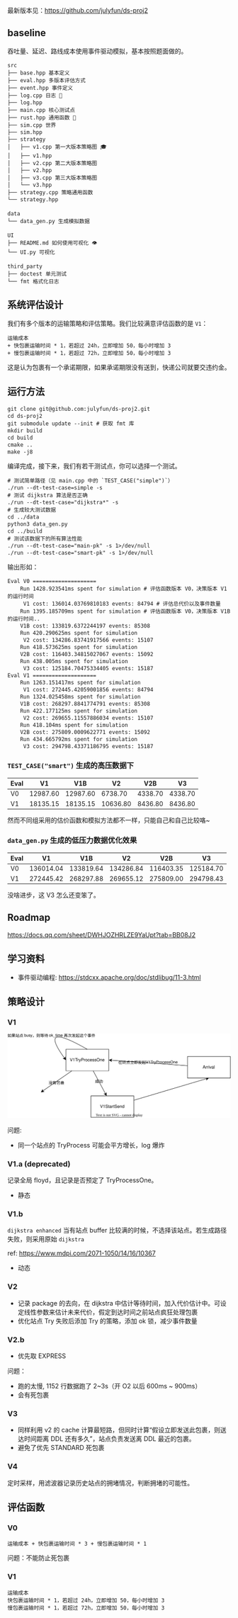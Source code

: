 最新版本见：https://github.com/julyfun/ds-proj2

## baseline

吞吐量、延迟、路线成本使用事件驱动模拟，基本按照题面做的。

```
src
├── base.hpp 基本定义
├── eval.hpp 多版本评估方式
├── event.hpp 事件定义
├── log.cpp 日志 📒
├── log.hpp
├── main.cpp 核心测试点
├── rust.hpp 通用函数 🦀
├── sim.cpp 世界
├── sim.hpp
├── strategy
│   ├── v1.cpp 第一大版本策略图 🎓
│   ├── v1.hpp
│   ├── v2.cpp 第二大版本策略图
│   ├── v2.hpp
│   ├── v3.cpp 第三大版本策略图
│   └── v3.hpp
├── strategy.cpp 策略通用函数
└── strategy.hpp

data
└── data_gen.py 生成模拟数据

UI
├── README.md 如何使用可视化 👁
└── UI.py 可视化

third_party
├── doctest 单元测试
└── fmt 格式化日志
```

## 系统评估设计

我们有多个版本的运输策略和评估策略。我们比较满意评估函数的是 `V1`：

```
运输成本
+ 快包裹运输时间 * 1，若超过 24h，立即增加 50，每小时增加 3
+ 慢包裹运输时间 * 1，若超过 72h，立即增加 50，每小时增加 3
```

这是认为包裹有一个承诺期限，如果承诺期限没有送到，快递公司就要交违约金。

## 运行方法

```
git clone git@github.com:julyfun/ds-proj2.git
cd ds-proj2
git submodule update --init # 获取 fmt 库
mkdir build
cd build
cmake ..
make -j8
```

编译完成，接下来，我们有若干测试点，你可以选择一个测试。

```
# 测试简单路径（见 main.cpp 中的 `TEST_CASE("simple")`）
./run --dt-test-case=simple -s
# 测试 dijkstra 算法是否正确
./run --dt-test-case="dijkstra*" -s
# 生成较大测试数据
cd ../data
python3 data_gen.py
cd ../build
# 测试该数据下的所有算法性能
./run --dt-test-case="main-pk" -s 1>/dev/null
./run --dt-test-case="smart-pk" -s 1>/dev/null
```

输出形如：

```
Eval V0 ====================
    Run 1428.923541ms spent for simulation # 评估函数版本 V0，决策版本 V1 的运行时间
     V1 cost: 136014.03769810183 events: 84794 # 评估总代价以及事件数量
    Run 1395.185709ms spent for simulation # 评估函数版本 V0，决策版本 V1B 的运行时间..
    V1B cost: 133819.6372244197 events: 85308
    Run 420.290625ms spent for simulation
     V2 cost: 134286.83741917566 events: 15107
    Run 418.573625ms spent for simulation
    V2B cost: 116403.34815027067 events: 15092
    Run 438.005ms spent for simulation
     V3 cost: 125184.70475334405 events: 15187
Eval V1 ====================
    Run 1263.151417ms spent for simulation
     V1 cost: 272445.42059001856 events: 84794
    Run 1324.025458ms spent for simulation
    V1B cost: 268297.8841774791 events: 85308
    Run 422.177125ms spent for simulation
     V2 cost: 269655.11557886034 events: 15107
    Run 418.104ms spent for simulation
    V2B cost: 275809.0009622771 events: 15092
    Run 434.665792ms spent for simulation
     V3 cost: 294798.43371186795 events: 15187
```

### `TEST_CASE("smart")` 生成的高压数据下

| Eval | V1       | V1B      | V2       | V2B     | V3      |
| ---- | -------- | -------- | -------- | ------- | ------- |
| V0   | 12987.60 | 12987.60 | 6738.70  | 4338.70 | 4338.70 |
| V1   | 18135.15 | 18135.15 | 10636.80 | 8436.80 | 8436.80 |

然而不同组采用的估价函数和模拟方法都不一样，只能自己和自己比较咯~

### `data_gen.py` 生成的低压力数据优化效果

| Eval | V1        | V1B       | V2        | V2B       | V3        |
| ---- | --------- | --------- | --------- | --------- | --------- |
| V0   | 136014.04 | 133819.64 | 134286.84 | 116403.35 | 125184.70 |
| V1   | 272445.42 | 268297.88 | 269655.12 | 275809.00 | 294798.43 |

没啥进步，这 V3 怎么还变笨了。

## Roadmap

https://docs.qq.com/sheet/DWHJOZHRLZE9YaUpt?tab=BB08J2

## 学习资料

- 事件驱动编程: https://stdcxx.apache.org/doc/stdlibug/11-3.html

## 策略设计

### V1

![](doc/img/v1.svg)

问题:

- 同一个站点的 TryProcess 可能会平方增长，log 爆炸

### V1.a (deprecated)

记录全局 floyd，且记录是否预定了 TryProcessOne。

- 静态

### V1.b

`dijkstra enhanced` 当有站点 buffer 比较满的时候，不选择该站点。若生成路径失败，则采用原始 `dijkstra`

ref: https://www.mdpi.com/2071-1050/14/16/10367

- 动态

### V2

- 记录 package 的去向，在 dijkstra 中估计等待时间，加入代价估计中。可设定线性参数来估计未来代价，假定到达时间之前站点疯狂处理包裹
- 优化站点 Try 失败后添加 Try 的策略，添加 ok 锁，减少事件数量

### V2.b

- 优先取 EXPRESS

问题：

- 跑的太慢, 1152 行数据跑了 2~3s（开 O2 以后 600ms ~ 900ms）
- 会有死包裹

### V3

- 同样利用 v2 的 cache 计算最短路，但同时计算“假设立即发送此包裹，则送达时间距离 DDL 还有多久”，站点负责发送离 DDL 最近的包裹。
- 避免了优先 STANDARD 死包裹

### V4

定时采样，用滤波器记录历史站点的拥堵情况，判断拥堵的可能性。

## 评估函数

### V0

```
运输成本 + 快包裹运输时间 * 3 + 慢包裹运输时间 * 1
```

问题：不能防止死包裹

### V1

```
运输成本
快包裹运输时间 * 1，若超过 24h，立即增加 50，每小时增加 3
慢包裹运输时间 * 1，若超过 72h，立即增加 50，每小时增加 3
```
